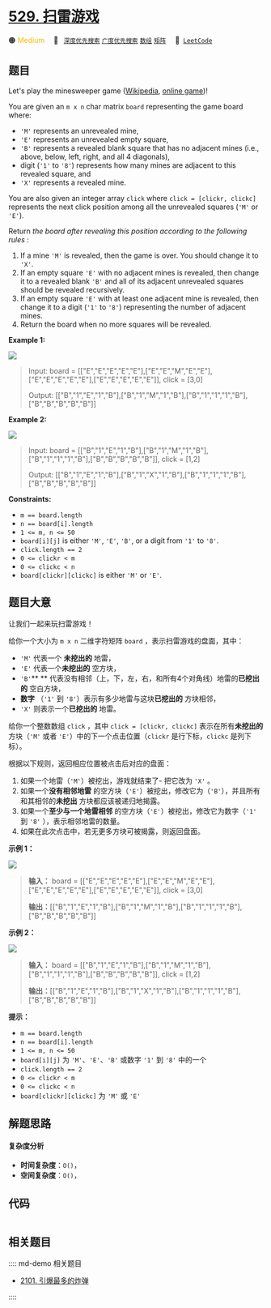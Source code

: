 # [529. 扫雷游戏](https://leetcode.com/problems/minesweeper)

🟠 <font color=#ffb800>Medium</font>&emsp; 🔖&ensp; [`深度优先搜索`](/leetcode/outline/tag/depth-first-search.md) [`广度优先搜索`](/leetcode/outline/tag/breadth-first-search.md) [`数组`](/leetcode/outline/tag/array.md) [`矩阵`](/leetcode/outline/tag/matrix.md)&emsp; 🔗&ensp;[`LeetCode`](https://leetcode.com/problems/minesweeper)


## 题目

Let's play the minesweeper game
([Wikipedia](https://en.wikipedia.org/wiki/Minesweeper_\(video_game\)),
[online game](http://minesweeperonline.com))!

You are given an `m x n` char matrix `board` representing the game board
where:

  * `'M'` represents an unrevealed mine,
  * `'E'` represents an unrevealed empty square,
  * `'B'` represents a revealed blank square that has no adjacent mines (i.e., above, below, left, right, and all 4 diagonals),
  * digit (`'1'` to `'8'`) represents how many mines are adjacent to this revealed square, and
  * `'X'` represents a revealed mine.

You are also given an integer array `click` where `click = [clickr, clickc]`
represents the next click position among all the unrevealed squares (`'M'` or
`'E'`).

Return _the board after revealing this position according to the following
rules_ :

  1. If a mine `'M'` is revealed, then the game is over. You should change it to `'X'`.
  2. If an empty square `'E'` with no adjacent mines is revealed, then change it to a revealed blank `'B'` and all of its adjacent unrevealed squares should be revealed recursively.
  3. If an empty square `'E'` with at least one adjacent mine is revealed, then change it to a digit (`'1'` to `'8'`) representing the number of adjacent mines.
  4. Return the board when no more squares will be revealed.



**Example 1:**

![](https://assets.leetcode.com/uploads/2023/08/09/untitled.jpeg)

> Input: board = [["E","E","E","E","E"],["E","E","M","E","E"],["E","E","E","E","E"],["E","E","E","E","E"]], click = [3,0]
> 
> Output: [["B","1","E","1","B"],["B","1","M","1","B"],["B","1","1","1","B"],["B","B","B","B","B"]]

**Example 2:**

![](https://assets.leetcode.com/uploads/2023/08/09/untitled-2.jpeg)

> Input: board = [["B","1","E","1","B"],["B","1","M","1","B"],["B","1","1","1","B"],["B","B","B","B","B"]], click = [1,2]
> 
> Output: [["B","1","E","1","B"],["B","1","X","1","B"],["B","1","1","1","B"],["B","B","B","B","B"]]

**Constraints:**

  * `m == board.length`
  * `n == board[i].length`
  * `1 <= m, n <= 50`
  * `board[i][j]` is either `'M'`, `'E'`, `'B'`, or a digit from `'1'` to `'8'`.
  * `click.length == 2`
  * `0 <= clickr < m`
  * `0 <= clickc < n`
  * `board[clickr][clickc]` is either `'M'` or `'E'`.


## 题目大意

让我们一起来玩扫雷游戏！

给你一个大小为 `m x n` 二维字符矩阵 `board` ，表示扫雷游戏的盘面，其中：

  * `'M'` 代表一个 **未挖出的** 地雷，
  * `'E'` 代表一个**未挖出的** 空方块，
  * `'B'`** ** 代表没有相邻（上，下，左，右，和所有4个对角线）地雷的**已挖出的** 空白方块，
  * **数字** （`'1'` 到 `'8'`）表示有多少地雷与这块**已挖出的** 方块相邻，
  * `'X'` 则表示一个**已挖出的** 地雷。

给你一个整数数组 `click` ，其中 `click = [clickr, clickc]` 表示在所有**未挖出的** 方块（`'M'` 或者
`'E'`）中的下一个点击位置（`clickr` 是行下标，`clickc` 是列下标）。

根据以下规则，返回相应位置被点击后对应的盘面：

  1. 如果一个地雷（`'M'`）被挖出，游戏就结束了- 把它改为 `'X'` 。
  2. 如果一个**没有相邻地雷** 的空方块（`'E'`）被挖出，修改它为（`'B'`），并且所有和其相邻的**未挖出** 方块都应该被递归地揭露。
  3. 如果一个**至少与一个地雷相邻** 的空方块（`'E'`）被挖出，修改它为数字（`'1'` 到 `'8'` ），表示相邻地雷的数量。
  4. 如果在此次点击中，若无更多方块可被揭露，则返回盘面。



**示例 1：**

![](https://assets.leetcode.com/uploads/2023/08/09/untitled.jpeg)

> 
> 
> 
> 
> 
> **输入：** board = [["E","E","E","E","E"],["E","E","M","E","E"],["E","E","E","E","E"],["E","E","E","E","E"]], click = [3,0]
> 
> **输出：**[["B","1","E","1","B"],["B","1","M","1","B"],["B","1","1","1","B"],["B","B","B","B","B"]]
> 
> 

**示例 2：**

![](https://assets.leetcode.com/uploads/2023/08/09/untitled-2.jpeg)

> 
> 
> 
> 
> 
> **输入：** board = [["B","1","E","1","B"],["B","1","M","1","B"],["B","1","1","1","B"],["B","B","B","B","B"]], click = [1,2]
> 
> **输出：**[["B","1","E","1","B"],["B","1","X","1","B"],["B","1","1","1","B"],["B","B","B","B","B"]]
> 
> 



**提示：**

  * `m == board.length`
  * `n == board[i].length`
  * `1 <= m, n <= 50`
  * `board[i][j]` 为 `'M'`、`'E'`、`'B'` 或数字 `'1'` 到 `'8'` 中的一个
  * `click.length == 2`
  * `0 <= clickr < m`
  * `0 <= clickc < n`
  * `board[clickr][clickc]` 为 `'M'` 或 `'E'`


## 解题思路

#### 复杂度分析

- **时间复杂度**：`O()`，
- **空间复杂度**：`O()`，

## 代码

```javascript

```

## 相关题目

:::: md-demo 相关题目
- [2101. 引爆最多的炸弹](https://leetcode.com/problems/detonate-the-maximum-bombs)

::::
